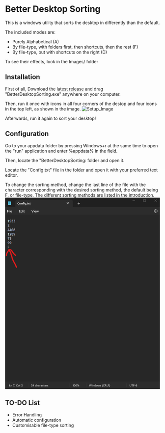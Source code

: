 # Better Desktop Sorting

This is a windows utility that sorts the desktop in differently than the default.

The included modes are:
- Purely Alphabetical (A)
- By file-type, with folders first, then shortcuts, then the rest (F)
- By file-type, but with shortcuts on the right (D)

To see their effects, look in the Images/ folder
## Installation

First of all, Download the [latest release](https://github.com/Xavlume/BetterDesktopSorting/releases/latest) and drag "BetterDesktopSorting.exe" anywhere on your computer. 

Then, run it once with icons in all four corners of the destop and four icons in the top left, as shown in the image.
![Setup_Image](Images/Setup.png)

Afterwards, run it again to sort your desktop!
## Configuration

Go to your appdata folder by pressing Windows+r at the same time to open the "run" application and enter %appdata% in the field.

Then, locate the "BetterDesktopSorting: folder and open it.

Locate the "Config.txt" file in the folder and open it with your preferred text editor. 

To change the sorting method, change the last line of the file with the character corresponding with the desired sorting method, the default being F, or file-type. The different sorting methods are listed in the introduction.
![Config_Image](Images/Config.png)
## TO-DO List
- Error Handling
- Automatic configuration
- Customisable file-type sorting
